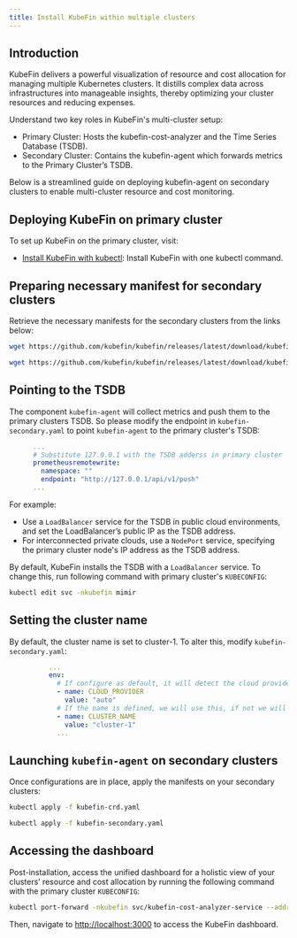 ```yaml
---
title: Install KubeFin within multiple clusters
---
```


## Introduction

KubeFin delivers a powerful visualization of resource and cost allocation for managing multiple Kubernetes clusters. It distills complex data across infrastructures into manageable insights, thereby optimizing your cluster resources and reducing expenses.

Understand two key roles in KubeFin's multi-cluster setup:
* Primary Cluster: Hosts the kubefin-cost-analyzer and the Time Series Database (TSDB).
* Secondary Cluster: Contains the kubefin-agent which forwards metrics to the Primary Cluster’s TSDB.

Below is a streamlined guide on deploying kubefin-agent on secondary clusters to enable multi-cluster resource and cost monitoring.

## Deploying KubeFin on primary cluster

To set up KubeFin on the primary cluster, visit:
- [Install KubeFin with kubectl](../install.md#installation-method): Install KubeFin with one kubectl command.

## Preparing necessary manifest for secondary clusters

Retrieve the necessary manifests for the secondary clusters from the links below:
```sh
wget https://github.com/kubefin/kubefin/releases/latest/download/kubefin-crd.yaml

wget https://github.com/kubefin/kubefin/releases/latest/download/kubefin-secondary.yaml
```

## Pointing to the TSDB

The component `kubefin-agent` will collect metrics and push them to the primary clusters TSDB. So please modify the endpoint in `kubefin-secondary.yaml` to point `kubefin-agent` to the primary cluster's TSDB:
```yaml
      ...
      # Substitute 127.0.0.1 with the TSDB adderss in primary cluster
      prometheusremotewrite:
        namespace: ""
        endpoint: "http://127.0.0.1/api/v1/push"
      ...
```

For example:
* Use a `LoadBalancer` service for the TSDB in public cloud environments, and set the LoadBalancer’s public IP as the TSDB address.
* For interconnected private clouds, use a `NodePort` service, specifying the primary cluster node's IP address as the TSDB address.

By default, KubeFin installs the TSDB with a `LoadBalancer` service. To change this, run following command with primary cluster's `KUBECONFIG`:
```sh
kubectl edit svc -nkubefin mimir
```

## Setting the cluster name

By default, the cluster name is set to cluster-1. To alter this, modify `kubefin-secondary.yaml`:
```yaml
          ...
          env:
            # If configure as default, it will detect the cloud provider automatically
            - name: CLOUD_PROVIDER
              value: "auto"
            # If the name is defined, we will use this, if not we will try to get.
            - name: CLUSTER_NAME
              value: "cluster-1"
            ...
```

## Launching `kubefin-agent` on secondary clusters

Once configurations are in place, apply the manifests on your secondary clusters:
```sh
kubectl apply -f kubefin-crd.yaml

kubectl apply -f kubefin-secondary.yaml
```

## Accessing the dashboard

Post-installation, access the unified dashboard for a holistic view of your clusters’ resource and cost allocation by running the following command with the primary cluster `KUBECONFIG`:

```sh
kubectl port-forward -nkubefin svc/kubefin-cost-analyzer-service --address='0.0.0.0' 8080 3000
```

Then, navigate to [http://localhost:3000](http://localhost:3000) to access the KubeFin dashboard.

